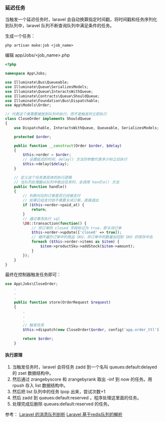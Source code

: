 ### 延迟任务
当触发一个延迟任务时，laravel 会自动换算指定时间戳，将时间戳和任务序列化到队列中，laravel 队列不断查询队列中满足条件的任务。

生成一个任务：
```shell
php artisan make:job <job_name>
```
编辑 app/Jobs/<job_name>.php
```php
<?php

namespace App\Jobs;

use Illuminate\Bus\Queueable;
use Illuminate\Queue\SerializesModels;
use Illuminate\Queue\InteractsWithQueue;
use Illuminate\Contracts\Queue\ShouldQueue;
use Illuminate\Foundation\Bus\Dispatchable;
use App\Models\Order;

// 代表这个类需要被放到队列中执行，而不是触发时立即执行
class CloseOrder implements ShouldQueue
{
    use Dispatchable, InteractsWithQueue, Queueable, SerializesModels;

    protected $order;

    public function __construct(Order $order, $delay)
    {
        $this->order = $order;
        // 设置延迟的时间，delay() 方法的参数代表多少秒之后执行
        $this->delay($delay);
    }

    // 定义这个任务类具体的执行逻辑
    // 当队列处理器从队列中取出任务时，会调用 handle() 方法
    public function handle()
    {
        // 判断对应的订单是否已经被支付
        // 如果已经支付则不需要关闭订单，直接退出
        if ($this->order->paid_at) {
            return;
        }
        // 通过事务执行 sql
        \DB::transaction(function() {
            // 将订单的 closed 字段标记为 true，即关闭订单
            $this->order->update(['closed' => true]);
            // 循环遍历订单中的商品 SKU，将订单中的数量加回到 SKU 的库存中去
            foreach ($this->order->items as $item) {
                $item->productSku->addStock($item->amount);
            }
        });
    }
}
```
 
最终在控制器触发任务即可：
```php
use App\Jobs\CloseOrder;
    .
    .
    .
    public function store(OrderRequest $request)
    {
        .
        .
        .
        // 触发任务
        $this->dispatch(new CloseOrder($order, config('app.order_ttl')));

        return $order;
    }
```


#### 执行原理
1. 当触发任务时，laravel 会将任务 zadd 到一个名叫 queues:default:delayed 的 zset 数据结构中。
2. 然后通过 zrangebyscore 和 zrangebyrank 取出 -inf 到 now 的任务。用 rpush 存入 list 数据结构中。
3. 然后把 list 队列中的任务 lpop 出来，尝试次数+1
4. 然后 zadd 到 queues:default:reserved ，程序处理这里面的任务。
5. 处理完成后删除 queues:default:reserved 的任务。

参考：
[Laravel 的消息队列剖析](https://learnku.com/articles/4169/analysis-of-laravel-message-queue)
[Laravel 基于redis队列的解析](https://segmentfault.com/a/1190000019135599)
